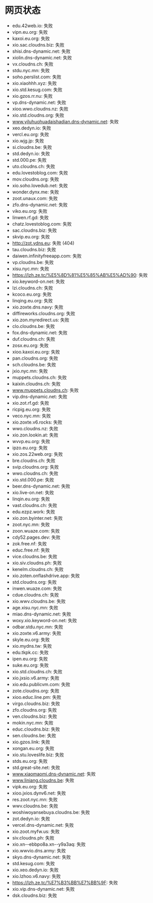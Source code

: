 # 网页状态
- edu.42web.io: 失败
- vipn.eu.org: 失败
- kaxoi.eu.org: 失败
- xio.sac.cloudns.biz: 失败
- shisi.dns-dynamic.net: 失败
- xiolin.dns-dynamic.net: 失败
- vx.cloudns.ch: 失败
- stdu.nyc.mn: 失败
- soho.perslist.com: 失败
- xio.xiaohhh.xyz: 失败
- xio.std.kesug.com: 失败
- xio.gzos.rr.nu: 失败
- vp.dns-dynamic.net: 失败
- xioo.wwo.cloudns.nz: 失败
- xio.std.cloudns.org: 失败
- www.yiluhuohuadaishadian.dns-dynamic.net: 失败
- xeo.dedyn.io: 失败
- vercl.eu.org: 失败
- xio.wjg.jp: 失败
- si.cloudns.be: 失败
- std.dedyn.io: 失败
- std.000.pe: 失败
- uto.cloudns.ch: 失败
- edu.lovestoblog.com: 失败
- mov.cloudns.org: 失败
- xio.soho.lovedub.net: 失败
- wonder.dynx.me: 失败
- zoot.unaux.com: 失败
- zfo.dns-dynamic.net: 失败
- viko.eu.org: 失败
- linwen.rf.gd: 失败
- chatz.lovestoblog.com: 失败
- sac.cloudns.biz: 失败
- skvip.eu.org: 失败
- http://zot.ydns.eu: 失败 (404)
- tau.cloudns.biz: 失败
- daiwen.infinityfreeapp.com: 失败
- vp.cloudns.be: 失败
- xisu.nyc.mn: 失败
- https://lzh.ze.tc/%E5%8D%81%E5%85%AB%E5%AD%90: 失败
- xio.keyword-on.net: 失败
- lzi.cloudns.ch: 失败
- kcoco.eu.org: 失败
- linqing.eu.org: 失败
- xio.zoxte.dns.navy: 失败
- diffireworks.cloudns.org: 失败
- xio.zon.myredirect.us: 失败
- clo.cloudns.be: 失败
- fox.dns-dynamic.net: 失败
- duf.cloudns.ch: 失败
- zosx.eu.org: 失败
- xioo.kaxoi.eu.org: 失败
- pan.cloudns.org: 失败
- sch.cloudns.be: 失败
- jxio.nyc.mn: 失败
- muppets.cloudns.ch: 失败
- kaixin.cloudns.ch: 失败
- www.muppets.cloudns.ch: 失败
- vip.dns-dynamic.net: 失败
- xio.zot.rf.gd: 失败
- ricpig.eu.org: 失败
- veco.nyc.mn: 失败
- xio.zoxte.v6.rocks: 失败
- wwo.cloudns.nz: 失败
- xio.zon.lookin.at: 失败
- wvvp.eu.org: 失败
- ipzo.eu.org: 失败
- xio.zos.22web.org: 失败
- bre.cloudns.ch: 失败
- svip.cloudns.org: 失败
- wwo.cloudns.ch: 失败
- xio.std.000.pe: 失败
- beer.dns-dynamic.net: 失败
- xio.live-on.net: 失败
- linqin.eu.org: 失败
- vast.cloudns.ch: 失败
- edu.ezpz.work: 失败
- xio.zon.byinter.net: 失败
- zoot.nyc.mn: 失败
- zoon.wuaze.com: 失败
- cdy52.pages.dev: 失败
- zok.free.nf: 失败
- educ.free.nf: 失败
- vice.cloudns.be: 失败
- xio.siv.cloudns.ph: 失败
- kenelm.cloudns.ch: 失败
- xio.zoten.onflashdrive.app: 失败
- std.cloudns.org: 失败
- inwen.wuaze.com: 失败
- cdue.cloudns.ch: 失败
- xio.wwv.cloudns.be: 失败
- age.xisu.nyc.mn: 失败
- miao.dns-dynamic.net: 失败
- woxy.xio.keyword-on.net: 失败
- odbar.stdu.nyc.mn: 失败
- xio.zoxte.v6.army: 失败
- skyle.eu.org: 失败
- xio.mydns.tw: 失败
- edu.tkpk.cc: 失败
- ipen.eu.org: 失败
- suke.eu.org: 失败
- xio.std.cloudns.ch: 失败
- xio.jxsio.v6.army: 失败
- xio.edu.publicvm.com: 失败
- zote.cloudns.org: 失败
- xioo.educ.line.pm: 失败
- virgo.cloudns.biz: 失败
- zfo.cloudns.org: 失败
- ven.cloudns.biz: 失败
- mokin.nyc.mn: 失败
- educ.cloudns.biz: 失败
- sen.cloudns.be: 失败
- xio.gzos.link: 失败
- xongan.eu.org: 失败
- xio.stu.loveslife.biz: 失败
- stds.eu.org: 失败
- std.great-site.net: 失败
- www.xiaomaomi.dns-dynamic.net: 失败
- www.liniang.cloudns.be: 失败
- vipk.eu.org: 失败
- xioo.jxios.dynv6.net: 失败
- res.zoot.nyc.mn: 失败
- wwv.cloudns.be: 失败
- woshiwoyansebuya.cloudns.be: 失败
- zot.dedyn.io: 失败
- vercel.dns-dynamic.net: 失败
- xio.zoot.myfw.us: 失败
- siv.cloudns.ph: 失败
- xio.xn--ebbpo8a.xn--y9a3aq: 失败
- xio.wwvio.dns.army: 失败
- skyo.dns-dynamic.net: 失败
- std.kesug.com: 失败
- xio.xeo.dedyn.io: 失败
- xio.lzhoo.v6.navy: 失败
- https://lzh.ze.tc/%E7%B3%BB%E7%BB%9F: 失败
- xio.vip.dns-dynamic.net: 失败
- dsk.cloudns.biz: 失败
